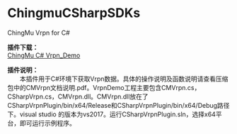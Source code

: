 # ChingmuCSharpSDKs
ChingMu Vrpn for C#  

**插件下载：**  
[ChingMu C# Vrpn_Demo](https://github.com/ChingMuVisionTech/ChingmuCSharpSDKs/releases/download/C%23/CSharpVrpnPlugin.zip)

**插件说明：**  
&emsp;&emsp;本插件用于C#环境下获取Vrpn数据。具体的操作说明及函数说明请查看压缩包中的CMVrpn文档说明.pdf。VrpnDemo工程主要包含CMVrpn.cs，CSharpVrpn.cs，CMVrpn.dll。CMVrpn.dll放在了CSharpVrpnPlugin/bin/x64/Release和CSharpVrpnPlugin/bin/x64/Debug路径下。visual studio 的版本为vs2017。运行CSharpVrpnPlugin.sln，选择x64平台，即可运行示例程序。
